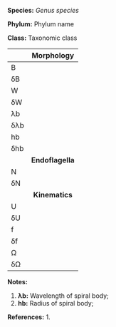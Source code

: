 **Species:** *Genus species*

**Phylum:** Phylum name

**Class:** Taxonomic class


|     | **Morphology** |
|:--- | :------------: |
| B   |  |
| δB  |  |
| W   |  |
| δW  |  |
| λb  |  |
| δλb |  |
| hb  |  |
| δhb |  |
|     | **Endoflagella** |
| N   |  |
| δN  |  |
|     | **Kinematics** |
| U   |  |
| δU  |  |
| f   |  |
| δf  |  |
| Ω   |  |
| δΩ  |  |


**Notes:**
1. **λb:** Wavelength of spiral body;
1. **hb:** Radius of spiral body;

**References:**
1.
